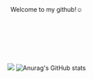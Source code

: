 <div align="center">    Welcome to my github!☺️
<br/>
<br/>
<br/>
<br/>
<br/>
<br/>
<br/>
  
<!--
**easyminnn/easyminnn** is a ✨ _special_ ✨ repository because its `README.md` (this file) appears on your GitHub profile.

Here are some ideas to get you started:

- 🔭 I’m currently working on ...
- 🌱 I’m currently learning ...
- 👯 I’m looking to collaborate on ...
- 🤔 I’m looking for help with ...
- 💬 Ask me about ...
- 📫 How to reach me: ...
- 😄 Pronouns: ...
- ⚡ Fun fact: ...
-->


<a href="2001joe@korea.ac.kr" target="_blank"><img src="https://img.shields.io/badge/2001joe@korea.ac.kr-EA4335?style=flat&logo=g&logoColor=EA4335"/></a>
![Anurag's GitHub stats](https://github-readme-stats.vercel.app/api?username=easyminnn&show_icons=true&theme=radical)
